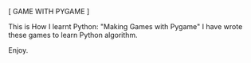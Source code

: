 [ GAME WITH PYGAME ]

This is How I learnt Python: "Making Games with Pygame"
I have wrote these games to learn Python algorithm.

Enjoy.
